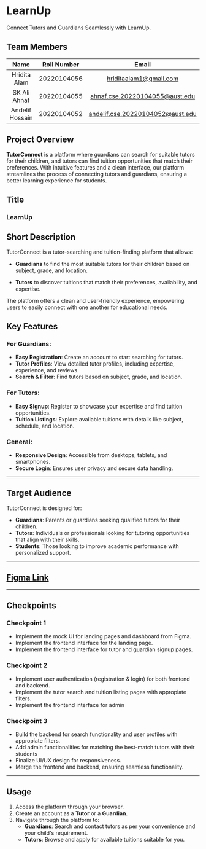 # LearnUp
Connect Tutors and Guardians Seamlessly with LearnUp.

## Team Members

| Name              | Roll Number  | Email                              | Role        |
|:-----------------:|:------------:|:----------------------------------:|:-----------:|
|  Hridita Alam     | 20220104056  | hriditaalam1@gmail.com             |Lead         | 
| SK Ali Ahnaf      | 20220104055  | ahnaf.cse.20220104055@aust.edu     |Frontend     |
| Andelif Hossain   | 20220104052  | andelif.cse.20220104052@aust.edu   |Backend      |


## Project Overview

**TutorConnect** is a platform where guardians can search for suitable tutors for their children, and tutors can find tuition opportunities that match their preferences. With intuitive features and a clean interface, our platform streamlines the process of connecting tutors and guardians, ensuring a better learning experience for students.

## Title

### LearnUp

## Short Description

TutorConnect is a tutor-searching and tuition-finding platform that allows:

- **Guardians** to find the most suitable tutors for their children based on subject, grade, and location.
* **Tutors** to discover tuitions that match their preferences, availability, and expertise.
  
The platform offers a clean and user-friendly experience, empowering users to easily connect with one another for educational needs.

## Key Features  

### For Guardians:  
- **Easy Registration**: Create an account to start searching for tutors.  
- **Tutor Profiles**: View detailed tutor profiles, including expertise, experience, and reviews.  
- **Search & Filter**: Find tutors based on subject, grade, and location.  

### For Tutors:  
- **Easy Signup**: Register to showcase your expertise and find tuition opportunities.  
- **Tuition Listings**: Explore available tuitions with details like subject, schedule, and location.  

### General:  
- **Responsive Design**: Accessible from desktops, tablets, and smartphones.  
- **Secure Login**: Ensures user privacy and secure data handling.  

---

## Target Audience  

TutorConnect is designed for:  
- **Guardians**: Parents or guardians seeking qualified tutors for their children.  
- **Tutors**: Individuals or professionals looking for tutoring opportunities that align with their skills.  
- **Students**: Those looking to improve academic performance with personalized support.  

---


## [Figma Link](https://www.figma.com/design/Fzj0GcPvfdRMbjPLvjbcrd/LearnUp?m=auto&t=xquyMiVgqsoUJdpw-1)
   
---

## Checkpoints  

### Checkpoint 1  
- Implement the mock UI for landing pages and dashboard from Figma.  
- Implement the frontend interface for the landing page.  
- Implement the frontend interface for tutor and guardian signup pages.
  

### Checkpoint 2  
- Implement user authentication (registration & login) for both frontend and backend.  
- Implement the tutor search and tuition listing pages with appropiate filters.  
- Implement the frontend interface for admin


### Checkpoint 3  
- Build the backend for search functionality and user profiles with appropiate filters.
- Add admin functionalities for matching the best-match tutors with their students  
- Finalize UI/UX design for responsiveness.  
- Merge the frontend and backend, ensuring seamless functionality.  

---

## Usage  

1. Access the platform through your browser.  
2. Create an account as a **Tutor** or a **Guardian**.  
3. Navigate through the platform to:  
   - **Guardians**: Search and contact tutors as per your convenience and your child's requirement.  
   - **Tutors**: Browse and apply for available tuitions suitable for you.  





